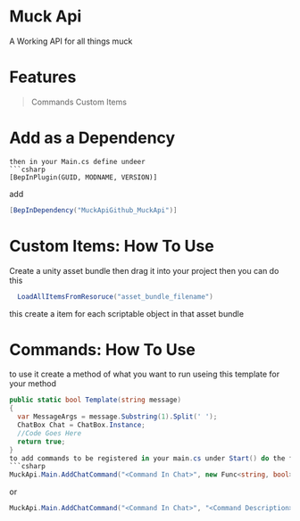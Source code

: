 # Muck Api
A Working API for all things muck

# Features
> Commands
> Custom Items

# Add as a Dependency
```
then in your Main.cs define undeer  
```csharp
[BepInPlugin(GUID, MODNAME, VERSION)]  
```
add  
```csharp
[BepInDependency("MuckApiGithub_MuckApi")]  
```

# Custom Items: How To Use
Create a unity asset bundle then drag it into your project then you can do this
```csharp
  LoadAllItemsFromResoruce("asset_bundle_filename")
```
this create a item for each scriptable object in that asset bundle

# Commands: How To Use
to use it create a method of what you want to run useing this template for your method  
```csharp
public static bool Template(string message)
{
  var MessageArgs = message.Substring(1).Split(' ');
  ChatBox Chat = ChatBox.Instance;
  //Code Goes Here
  return true;
}  
to add commands to be registered in your main.cs under Start() do the following  
```csharp
MuckApi.Main.AddChatCommand("<Command In Chat>", new Func<string, bool>(<Method>));
```
or
```csharp
MuckApi.Main.AddChatCommand("<Command In Chat>", "<Command Description>", new Func<string, bool>(<Method>));

